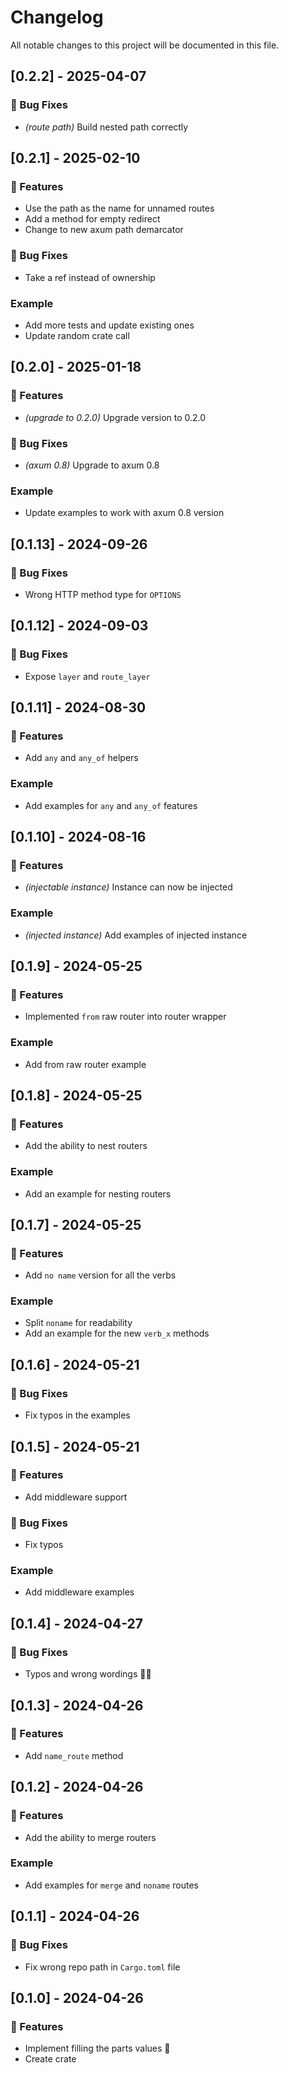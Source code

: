 # Changelog

All notable changes to this project will be documented in this file.

## [0.2.2] - 2025-04-07

### 🐛 Bug Fixes

- *(route path)* Build nested path correctly

## [0.2.1] - 2025-02-10

### 🚀 Features

- Use the path as the name for unnamed routes
- Add a method for empty redirect
- Change to new axum path demarcator

### 🐛 Bug Fixes

- Take a ref instead of ownership

### Example

- Add more tests and update existing ones
- Update random crate call

## [0.2.0] - 2025-01-18

### 🚀 Features

- *(upgrade to 0.2.0)* Upgrade version to 0.2.0

### 🐛 Bug Fixes

- *(axum 0.8)* Upgrade to axum 0.8

### Example

- Update examples to work with axum 0.8 version

## [0.1.13] - 2024-09-26

### 🐛 Bug Fixes

- Wrong HTTP method type for `OPTIONS`

## [0.1.12] - 2024-09-03

### 🐛 Bug Fixes

- Expose `layer` and `route_layer`

## [0.1.11] - 2024-08-30

### 🚀 Features

- Add `any` and `any_of` helpers

### Example

- Add examples for `any` and `any_of` features

## [0.1.10] - 2024-08-16

### 🚀 Features

- *(injectable instance)* Instance can now be injected

### Example

- *(injected instance)* Add examples of injected instance

## [0.1.9] - 2024-05-25

### 🚀 Features

- Implemented `from` raw router into router wrapper

### Example

- Add from raw router example

## [0.1.8] - 2024-05-25

### 🚀 Features

- Add the ability to nest routers

### Example

- Add an example for nesting routers

## [0.1.7] - 2024-05-25

### 🚀 Features

- Add `no name` version for all the verbs

### Example

- Split `noname` for readability
- Add an example for the new `verb_x` methods

## [0.1.6] - 2024-05-21

### 🐛 Bug Fixes

- Fix typos in the examples

## [0.1.5] - 2024-05-21

### 🚀 Features

- Add middleware support

### 🐛 Bug Fixes

- Fix typos

### Example

- Add middleware examples

## [0.1.4] - 2024-04-27

### 🐛 Bug Fixes

- Typos and wrong wordings 🤦‍♂️

## [0.1.3] - 2024-04-26

### 🚀 Features

- Add `name_route` method

## [0.1.2] - 2024-04-26

### 🚀 Features

- Add the ability to merge routers

### Example

- Add examples for `merge` and `noname` routes

## [0.1.1] - 2024-04-26

### 🐛 Bug Fixes

- Fix wrong repo path in `Cargo.toml` file

## [0.1.0] - 2024-04-26

### 🚀 Features

- Implement filling the parts values 🚀
- Create crate

<!-- generated by git-cliff -->
